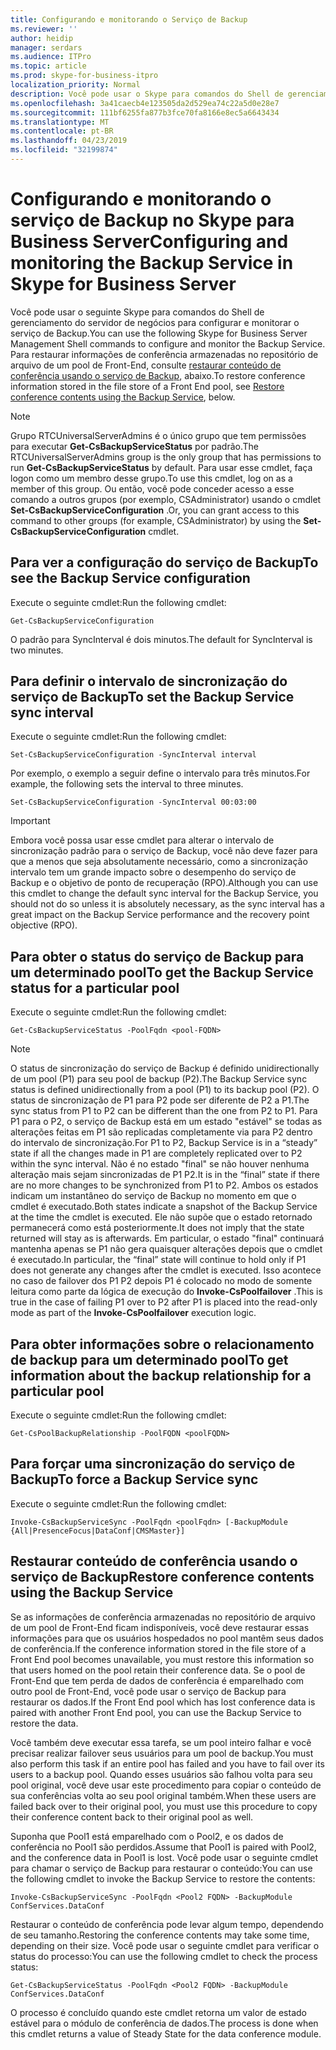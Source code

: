 ```yaml
---
title: Configurando e monitorando o Serviço de Backup
ms.reviewer: ''
author: heidip
manager: serdars
ms.audience: ITPro
ms.topic: article
ms.prod: skype-for-business-itpro
localization_priority: Normal
description: Você pode usar o Skype para comandos do Shell de gerenciamento do servidor de negócios para configurar e monitorar o serviço de Backup.
ms.openlocfilehash: 3a41caecb4e123505da2d529ea74c22a5d0e28e7
ms.sourcegitcommit: 111bf6255fa877b3fce70fa8166e8ec5a6643434
ms.translationtype: MT
ms.contentlocale: pt-BR
ms.lasthandoff: 04/23/2019
ms.locfileid: "32199874"
---
```

# <a name="configuring-and-monitoring-the-backup-service-in-skype-for-business-server"></a><span data-ttu-id="28e11-103">Configurando e monitorando o serviço de Backup no Skype para Business Server</span><span class="sxs-lookup"><span data-stu-id="28e11-103">Configuring and monitoring the Backup Service in Skype for Business Server</span></span>

<span data-ttu-id="28e11-104">Você pode usar o seguinte Skype para comandos do Shell de gerenciamento do servidor de negócios para configurar e monitorar o serviço de Backup.</span><span class="sxs-lookup"><span data-stu-id="28e11-104">You can use the following Skype for Business Server Management Shell commands to configure and monitor the Backup Service.</span></span> <span data-ttu-id="28e11-105">Para restaurar informações de conferência armazenadas no repositório de arquivo de um pool de Front-End, consulte [restaurar conteúdo de conferência usando o serviço de Backup](#restore-conference-contents-using-the-backup-service), abaixo.</span><span class="sxs-lookup"><span data-stu-id="28e11-105">To restore conference information stored in the file store of a Front End pool, see [Restore conference contents using the Backup Service](#restore-conference-contents-using-the-backup-service), below.</span></span>

> [!NOTE]  
> <span data-ttu-id="28e11-106">Grupo RTCUniversalServerAdmins é o único grupo que tem permissões para executar **Get-CsBackupServiceStatus** por padrão.</span><span class="sxs-lookup"><span data-stu-id="28e11-106">The RTCUniversalServerAdmins group is the only group that has permissions to run **Get-CsBackupServiceStatus** by default.</span></span> <span data-ttu-id="28e11-107">Para usar esse cmdlet, faça logon como um membro desse grupo.</span><span class="sxs-lookup"><span data-stu-id="28e11-107">To use this cmdlet, log on as a member of this group.</span></span> <span data-ttu-id="28e11-108">Ou então, você pode conceder acesso a esse comando a outros grupos (por exemplo, CSAdministrator) usando o cmdlet **Set-CsBackupServiceConfiguration** .</span><span class="sxs-lookup"><span data-stu-id="28e11-108">Or, you can grant access to this command to other groups (for example, CSAdministrator) by using the **Set-CsBackupServiceConfiguration** cmdlet.</span></span>

## <a name="to-see-the-backup-service-configuration"></a><span data-ttu-id="28e11-109">Para ver a configuração do serviço de Backup</span><span class="sxs-lookup"><span data-stu-id="28e11-109">To see the Backup Service configuration</span></span>

<span data-ttu-id="28e11-110">Execute o seguinte cmdlet:</span><span class="sxs-lookup"><span data-stu-id="28e11-110">Run the following cmdlet:</span></span>

    Get-CsBackupServiceConfiguration

<span data-ttu-id="28e11-111">O padrão para SyncInterval é dois minutos.</span><span class="sxs-lookup"><span data-stu-id="28e11-111">The default for SyncInterval is two minutes.</span></span>

## <a name="to-set-the-backup-service-sync-interval"></a><span data-ttu-id="28e11-112">Para definir o intervalo de sincronização do serviço de Backup</span><span class="sxs-lookup"><span data-stu-id="28e11-112">To set the Backup Service sync interval</span></span>

<span data-ttu-id="28e11-113">Execute o seguinte cmdlet:</span><span class="sxs-lookup"><span data-stu-id="28e11-113">Run the following cmdlet:</span></span>

    Set-CsBackupServiceConfiguration -SyncInterval interval

<span data-ttu-id="28e11-114">Por exemplo, o exemplo a seguir define o intervalo para três minutos.</span><span class="sxs-lookup"><span data-stu-id="28e11-114">For example, the following sets the interval to three minutes.</span></span>

    Set-CsBackupServiceConfiguration -SyncInterval 00:03:00


> [!IMPORTANT]  
> <span data-ttu-id="28e11-115">Embora você possa usar esse cmdlet para alterar o intervalo de sincronização padrão para o serviço de Backup, você não deve fazer para que a menos que seja absolutamente necessário, como a sincronização intervalo tem um grande impacto sobre o desempenho do serviço de Backup e o objetivo de ponto de recuperação (RPO).</span><span class="sxs-lookup"><span data-stu-id="28e11-115">Although you can use this cmdlet to change the default sync interval for the Backup Service, you should not do so unless it is absolutely necessary, as the sync interval has a great impact on the Backup Service performance and the recovery point objective (RPO).</span></span>

## <a name="to-get-the-backup-service-status-for-a-particular-pool"></a><span data-ttu-id="28e11-116">Para obter o status do serviço de Backup para um determinado pool</span><span class="sxs-lookup"><span data-stu-id="28e11-116">To get the Backup Service status for a particular pool</span></span>

<span data-ttu-id="28e11-117">Execute o seguinte cmdlet:</span><span class="sxs-lookup"><span data-stu-id="28e11-117">Run the following cmdlet:</span></span>

    Get-CsBackupServiceStatus -PoolFqdn <pool-FQDN>

> [!NOTE]  
> <span data-ttu-id="28e11-118">O status de sincronização do serviço de Backup é definido unidirectionally de um pool (P1) para seu pool de backup (P2).</span><span class="sxs-lookup"><span data-stu-id="28e11-118">The Backup Service sync status is defined unidirectionally from a pool (P1) to its backup pool (P2).</span></span> <span data-ttu-id="28e11-119">O status de sincronização de P1 para P2 pode ser diferente de P2 a P1.</span><span class="sxs-lookup"><span data-stu-id="28e11-119">The sync status from P1 to P2 can be different than the one from P2 to P1.</span></span> <span data-ttu-id="28e11-120">Para P1 para o P2, o serviço de Backup está em um estado "estável" se todas as alterações feitas em P1 são replicadas completamente via para P2 dentro do intervalo de sincronização.</span><span class="sxs-lookup"><span data-stu-id="28e11-120">For P1 to P2, Backup Service is in a “steady” state if all the changes made in P1 are completely replicated over to P2 within the sync interval.</span></span> <span data-ttu-id="28e11-121">Não é no estado "final" se não houver nenhuma alteração mais sejam sincronizadas de P1 P2.</span><span class="sxs-lookup"><span data-stu-id="28e11-121">It is in the “final” state if there are no more changes to be synchronized from P1 to P2.</span></span> <span data-ttu-id="28e11-122">Ambos os estados indicam um instantâneo do serviço de Backup no momento em que o cmdlet é executado.</span><span class="sxs-lookup"><span data-stu-id="28e11-122">Both states indicate a snapshot of the Backup Service at the time the cmdlet is executed.</span></span> <span data-ttu-id="28e11-123">Ele não supõe que o estado retornado permanecerá como está posteriormente.</span><span class="sxs-lookup"><span data-stu-id="28e11-123">It does not imply that the state returned will stay as is afterwards.</span></span> <span data-ttu-id="28e11-124">Em particular, o estado "final" continuará mantenha apenas se P1 não gera quaisquer alterações depois que o cmdlet é executado.</span><span class="sxs-lookup"><span data-stu-id="28e11-124">In particular, the “final” state will continue to hold only if P1 does not generate any changes after the cmdlet is executed.</span></span> <span data-ttu-id="28e11-125">Isso acontece no caso de failover dos P1 P2 depois P1 é colocado no modo de somente leitura como parte da lógica de execução do **Invoke-CsPoolfailover** .</span><span class="sxs-lookup"><span data-stu-id="28e11-125">This is true in the case of failing P1 over to P2 after P1 is placed into the read-only mode as part of the **Invoke-CsPoolfailover** execution logic.</span></span>

## <a name="to-get-information-about-the-backup-relationship-for-a-particular-pool"></a><span data-ttu-id="28e11-126">Para obter informações sobre o relacionamento de backup para um determinado pool</span><span class="sxs-lookup"><span data-stu-id="28e11-126">To get information about the backup relationship for a particular pool</span></span>

<span data-ttu-id="28e11-127">Execute o seguinte cmdlet:</span><span class="sxs-lookup"><span data-stu-id="28e11-127">Run the following cmdlet:</span></span>

    Get-CsPoolBackupRelationship -PoolFQDN <poolFQDN>

## <a name="to-force-a-backup-service-sync"></a><span data-ttu-id="28e11-128">Para forçar uma sincronização do serviço de Backup</span><span class="sxs-lookup"><span data-stu-id="28e11-128">To force a Backup Service sync</span></span>

<span data-ttu-id="28e11-129">Execute o seguinte cmdlet:</span><span class="sxs-lookup"><span data-stu-id="28e11-129">Run the following cmdlet:</span></span>

    Invoke-CsBackupServiceSync -PoolFqdn <poolFqdn> [-BackupModule  {All|PresenceFocus|DataConf|CMSMaster}]

## <a name="restore-conference-contents-using-the-backup-service"></a><span data-ttu-id="28e11-130">Restaurar conteúdo de conferência usando o serviço de Backup</span><span class="sxs-lookup"><span data-stu-id="28e11-130">Restore conference contents using the Backup Service</span></span> 

<span data-ttu-id="28e11-131">Se as informações de conferência armazenadas no repositório de arquivo de um pool de Front-End ficam indisponíveis, você deve restaurar essas informações para que os usuários hospedados no pool mantêm seus dados de conferência.</span><span class="sxs-lookup"><span data-stu-id="28e11-131">If the conference information stored in the file store of a Front End pool becomes unavailable, you must restore this information so that users homed on the pool retain their conference data.</span></span> <span data-ttu-id="28e11-132">Se o pool de Front-End que tem perda de dados de conferência é emparelhado com outro pool de Front-End, você pode usar o serviço de Backup para restaurar os dados.</span><span class="sxs-lookup"><span data-stu-id="28e11-132">If the Front End pool which has lost conference data is paired with another Front End pool, you can use the Backup Service to restore the data.</span></span>

<span data-ttu-id="28e11-133">Você também deve executar essa tarefa, se um pool inteiro falhar e você precisar realizar failover seus usuários para um pool de backup.</span><span class="sxs-lookup"><span data-stu-id="28e11-133">You must also perform this task if an entire pool has failed and you have to fail over its users to a backup pool.</span></span> <span data-ttu-id="28e11-134">Quando esses usuários são falhou volta para seu pool original, você deve usar este procedimento para copiar o conteúdo de sua conferências volta ao seu pool original também.</span><span class="sxs-lookup"><span data-stu-id="28e11-134">When these users are failed back over to their original pool, you must use this procedure to copy their conference content back to their original pool as well.</span></span>

<span data-ttu-id="28e11-135">Suponha que Pool1 está emparelhado com o Pool2, e os dados de conferência no Pool1 são perdidos.</span><span class="sxs-lookup"><span data-stu-id="28e11-135">Assume that Pool1 is paired with Pool2, and the conference data in Pool1 is lost.</span></span> <span data-ttu-id="28e11-136">Você pode usar o seguinte cmdlet para chamar o serviço de Backup para restaurar o conteúdo:</span><span class="sxs-lookup"><span data-stu-id="28e11-136">You can use the following cmdlet to invoke the Backup Service to restore the contents:</span></span>

    Invoke-CsBackupServiceSync -PoolFqdn <Pool2 FQDN> -BackupModule ConfServices.DataConf

<span data-ttu-id="28e11-137">Restaurar o conteúdo de conferência pode levar algum tempo, dependendo de seu tamanho.</span><span class="sxs-lookup"><span data-stu-id="28e11-137">Restoring the conference contents may take some time, depending on their size.</span></span> <span data-ttu-id="28e11-138">Você pode usar o seguinte cmdlet para verificar o status do processo:</span><span class="sxs-lookup"><span data-stu-id="28e11-138">You can use the following cmdlet to check the process status:</span></span>

    Get-CsBackupServiceStatus -PoolFqdn <Pool2 FQDN> -BackupModule ConfServices.DataConf

<span data-ttu-id="28e11-139">O processo é concluído quando este cmdlet retorna um valor de estado estável para o módulo de conferência de dados.</span><span class="sxs-lookup"><span data-stu-id="28e11-139">The process is done when this cmdlet returns a value of Steady State for the data conference module.</span></span>
